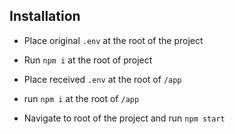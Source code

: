 ## Installation

- Place original `.env` at the root of the project
- Run `npm i` at the root of project

- Place received `.env` at the root of `/app`
- run `npm i` at the root of `/app`

- Navigate to root of the project and run `npm start`